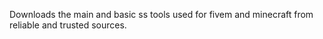 Downloads the main and basic ss tools used for fivem and minecraft from reliable and trusted sources.
